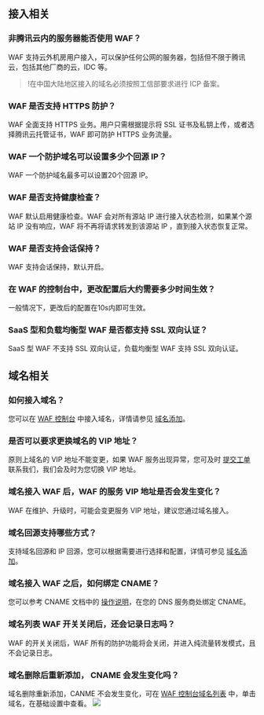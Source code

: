 
## 接入相关
### 非腾讯云内的服务器能否使用 WAF？

WAF 支持云外机房用户接入，可以保护任何公网的服务器，包括但不限于腾讯云，包括其他厂商的云，IDC 等。 
>!在中国大陆地区接入的域名必须按照工信部要求进行 ICP 备案。

### WAF 是否支持 HTTPS 防护？

WAF 全面支持 HTTPS 业务。用户只需根据提示将 SSL 证书及私钥上传，或者选择腾讯云托管证书，WAF 即可防护 HTTPS 业务流量。

### WAF 一个防护域名可以设置多少个回源 IP？
WAF 一个防护域名最多可以设置20个回源 IP。

### WAF 是否支持健康检查？
WAF 默认启用健康检查。WAF 会对所有源站 IP 进行接入状态检测，如果某个源站 IP 没有响应，WAF 将不再将请求转发到该源站 IP ，直到接入状态恢复正常。

### WAF 是否支持会话保持？
WAF 支持会话保持，默认开启。

### 在 WAF 的控制台中，更改配置后大约需要多少时间生效？

一般情况下，更改后的配置在10s内即可生效。

### SaaS 型和负载均衡型 WAF 是否都支持 SSL 双向认证？
SaaS 型 WAF 不支持 SSL 双向认证，负载均衡型 WAF 支持 SSL 双向认证。

## 域名相关

### 如何接入域名？
您可以在 [WAF 控制台](https://console.cloud.tencent.com/guanjia/tea-overview) 中接入域名，详情请参见 [域名添加](https://cloud.tencent.com/document/product/627/18631)。

### 是否可以要求更换域名的 VIP 地址？
原则上域名的 VIP 地址不能变更，如果 WAF 服务出现异常，您可及时 [提交工单](https://console.cloud.tencent.com/workorder/category?level1_id=141&level2_id=642&source=0&data_title=T-Sec-Web%E5%BA%94%E7%94%A8%E9%98%B2%E7%81%AB%E5%A2%99&level3_id=867&radio_title=%E6%8E%A7%E5%88%B6%E5%8F%B0%E9%97%AE%E9%A2%98&queue=15&scene_code=29995&step=2) 联系我们，我们会及时为您切换 VIP 地址。

### 域名接入 WAF 后，WAF 的服务 VIP 地址是否会发生变化？
WAF 在维护、升级时，可能会变更服务 VIP 地址，建议您通过域名接入。
### 域名回源支持哪些方式？
支持域名回源和 IP 回源，您可以根据需要进行选择和配置，详情可参见 [域名添加](https://cloud.tencent.com/document/product/627/18631)。
### 域名接入 WAF 之后，如何绑定 CNAME？
您可以参考 CNAME 文档中的 [操作说明](https://cloud.tencent.com/document/product/228/3121)，在您的 DNS 服务商处绑定 CNAME。
### 域名列表 WAF 开关关闭后，还会记录日志吗？
WAF 的开关关闭后，WAF 所有的防护功能将会关闭，并进入纯流量转发模式，且不会记录日志。
### 域名删除后重新添加， CNAME 会发生变化吗？
域名删除重新添加，CANME 不会发生变化，可在 [WAF 控制台域名列表](https://console.cloud.tencent.com/guanjia/tea-domain) 中，单击域名，在基础设置中查看。
![](https://qcloudimg.tencent-cloud.cn/raw/4d2255c37c66d4f80541f287e2ac2743.png)
